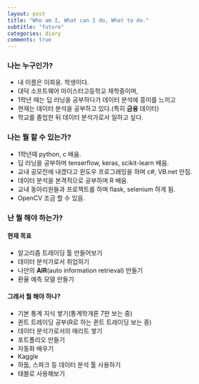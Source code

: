 ```yaml
---
layout: post
title: "Who am I, What can I do, What to do."
subtitle: "future"
categories: diary
comments: true
---
```


### **나는 누구인가?**

- 내 이름은 이희웅. 학생이다.
- 대덕 소프트웨어 마이스터고등학교 재학중이며,
- 1학년 때는 딥 러닝을 공부하다가 데이터 분석에 흥미를 느끼고
- 현재는 데이터 분석을 공부하고 있다.(특히 **금융** 데이터)
- 학교를 졸업한 뒤 데이터 분석가로서 일하고 싶다.

### **나는 뭘 할 수 있는가?**

- 1학년때 python, c 배움.
- 딥 러닝을 공부하며 tenserflow, keras, scikit-learn 배움.
- 교내 공모전에 내겠다고 윈도우 프로그래밍을 하며 c#, VB.net 만짐.
- 데이터 분석을 본격적으로 공부하며 R 배움.
- 교내 동아리원들과 프로젝트를 하며 flask, selenium 하게 됨.
- OpenCV 조금 할 수 있음.

### **난 뭘 해야 하는가?**

####      **현재 목표**

- 알고리즘 트레이딩 툴 만들어보기
- 데이터 분석가로서 취업하기
- 나만의 **AIR**(auto information retrieval) 만들기
- 환율 예측 모델 만들기

####      **그래서 뭘 해야 하나?**

- 기본 통계 지식 쌓기(통계학개론 7판 보는 중)
- 퀸트 트레이딩 공부(R로 하는 퀸트 트레이딩 보는 중)
- 데이터 분석가로서의 매리트 쌓기
- 포트폴리오 만들기
- 자동화 배우기
- Kaggle
- 하둡, 스파크 등 데이터 분석 툴 사용하기
- 태블로 사용해보기


